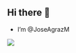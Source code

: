## Hi there 👋

- I’m @JoseAgrazM
<!--- 

- 👀 I’m interested in ...
- 🌱 I’m currently learning ...
- 💞️ I’m looking to collaborate on ...
- 📫 How to reach me ...
- 😄 Pronouns: ...
- ⚡ Fun fact: ...

--->

<!---
JoseAgrazM/JoseAgrazM is a ✨ special ✨ repository because its `README.md` (this file) appears on your GitHub profile.
You can click the Preview link to take a look at your changes.
--->

[![](https://visitcount.itsvg.in/api?id=JoseAgraz&label=Profile%20Views&icon=5&pretty=true)](https://visitcount.itsvg.in)
